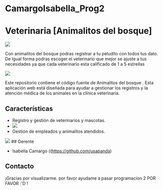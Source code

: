 # CamargoIsabella_Prog2
# Veterinaria [Animalitos del bosque]

<img src="https://img.freepik.com/vector-gratis/veterinario-muchos-tipos-animales_1308-65733.jpg?w=2000">

Con animalitos del bosque podras registrar a tu peludito con todos tus dato. De igual forma podras escoger el veterinario que mejor se ajuste a tus necesidades ya que cada veterinario esta calificado de 1 a 5 estrellas 

<img src="https://blogger.googleusercontent.com/img/a/AVvXsEiPJmuZqvqlRTofB8mqdBH_q9C_JmNBi_B_PAF9DsJHmCfvDE1Tk9nPMi2w1d3JYwbw24FUHm7ghP-ZdQXXV9VWa9O_WitunMkzTnwBOPF8nvmDbHWHwP8Jk2vL11D5kfVpDzPup9ku-psOWYa2d4E6ksoFaCy6cby3mDrsYrP_4Sn5_5ulm06g6X6lvg=w728-h409">

Este repositorio contiene el código fuente de Animalitos del bosque . Esta aplicación web está diseñada para ayudar a gestionar los registros y la atención médica de los animales en la clínica veterinaria.

## Características

- Registro y gestión de veterinarios y mascotas.
- <img src="https://blogger.googleusercontent.com/img/a/AVvXsEj3DZM1clEaPOIVzkf1gWEU-loduiuwd2KQxYNXH9IfvwYghPJu2hMYqbFTYAyXUjfrGkri4DxEe7mx4bxfL_n_o9fdre3fPvqyMaTvZraQNqfuxsSCoPR7PEHCareOFoP5uAri44flQPj3jagERnKSx7c0zq6kQJ3tb80N056xPxAQKtcFE3gOus9rSw">
- Gestión de empleados y animalitos atendidos.
<img src="https://blogger.googleusercontent.com/img/a/AVvXsEhnKyl2Vgk7r74Y1t7rf2a_umLRJIa-tZvMjs3QkUN9hr0lLJd4F4Am9dZGS0oOEMfs4mZp29_zJm_qjtedE0xXI7YDuqaPlyOGeBExElZbjLxAD4MJZKOnq1O6fCwri9EKVFPyhP5DL9APc4O-iunYAlZmmOp5Hl_wotCZTiiZ425PyAm1hsZr5xzXwQ=w703-h396">
## Gerente

- Isabella Camargo ((https://github.com/usapanda)


## Contacto


¡Gracias por visualizarme. por favor ayudame a pasar programacion 2 POR FAVOR :'D !
